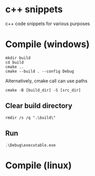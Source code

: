 # c++ snippets
c++ code snippets for various purposes

# Compile (windows)
```
mkdir build
cd build
cmake ..
cmake --build . --config Debug
```
Alternatively, cmake call can use paths
```
cmake -B [build_dir] -S [src_dir]
```

## Clear build directory
```
rmdir /s /q ".\build\"
```

## Run 
```
.\Debug\executable.exe
```

# Compile (linux)

